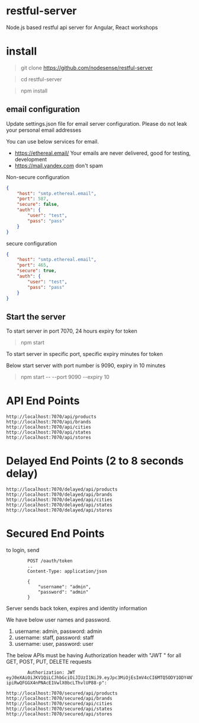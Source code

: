 # restful-server
Node.js based restful api server for Angular, React workshops

# install

  > git clone https://github.com/nodesense/restful-server


  > cd restful-server
  
  
  > npm install

## email configuration

Update settings.json file for email server configuration. Please do not leak your personal email 
addresses

You can use below services for email.

- https://ethereal.email/  Your emails are never delivered, good for testing, development
- https://mail.yandex.com don't spam

 Non-secure configuration

```json
{
    "host": "smtp.ethereal.email",
    "port": 587,
    "secure": false,  
    "auth": {
        "user": "test",  
        "pass": "pass"  
    }
}
```


 secure configuration
 
```json
{
    "host": "smtp.ethereal.email",
    "port": 465,
    "secure": true,
    "auth": {
        "user": "test",  
        "pass": "pass"  
    }
}
```

## Start the server

To start server in port 7070, 24 hours expiry for token

  > npm start


To start server in specific port, specific  expiry minutes for token

Below start server with port number is 9090, expiry in 10 minutes

> npm start -- --port 9090  --expiry 10



# API End Points

    http://localhost:7070/api/products
    http://localhost:7070/api/brands
    http://localhost:7070/api/cities
    http://localhost:7070/api/states
    http://localhost:7070/api/stores

# Delayed End Points (2 to 8 seconds delay)

    http://localhost:7070/delayed/api/products
    http://localhost:7070/delayed/api/brands
    http://localhost:7070/delayed/api/cities
    http://localhost:7070/delayed/api/states
    http://localhost:7070/delayed/api/stores

# Secured End Points

to login, send

            POST /oauth/token
            ..
            Content-Type: application/json

            {
                "username": "admin",
                "password": "admin"
            }
        
Server sends back token, expires and identity information

We have below user names and password.
  1. username: admin, password: admin
  2. username: staff, password: staff
  3. username: user, password: user

The below APIs must be having Authorization header with "JWT \" for all GET, POST, PUT, DELETE requests

            Authorization: JWT eyJ0eXAiOiJKV1QiLCJhbGciOiJIUzI1NiJ9.eyJpc3MiOjEsImV4cCI6MTQ5ODY1ODY4NTc4Nn0.2IuvLDf_-ipiRwQFGGX4nPNAcE1VwlX0bcLThvlUP88-p":
            
    http://localhost:7070/secured/api/products
    http://localhost:7070/secured/api/brands
    http://localhost:7070/secured/api/cities
    http://localhost:7070/secured/api/states
    http://localhost:7070/secured/api/stores